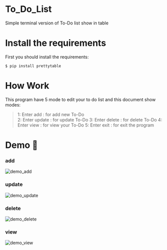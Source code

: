 # To_Do_List
Simple terminal version of To-Do list show in table 
# Install the requirements
First you should install the requirements:
```
$ pip install prettytable
```
# How Work  
This program have 5 mode to edit your to do list and this document show modes:     
> 1: Enter add : for add new To-Do    
> 2: Enter update : for update To-Do
> 3: Enter delete : for delete To-Do
> 4: Enter view : for view your To-Do
> 5: Enter exit : for exit the program
# Demo 🎉
### add
![demo_add](https://user-images.githubusercontent.com/77124662/132337671-a83c8c9f-c447-4b46-877d-aaac6eff7825.PNG)
### update
![demo_update](https://user-images.githubusercontent.com/77124662/132337693-cf07e890-bec3-4527-9487-1d94f39072da.PNG)
### delete
![demo_delete](https://user-images.githubusercontent.com/77124662/132337707-6bfc12e8-566f-44c4-8a13-ed1b0467b132.PNG)
### view
![demo_view](https://user-images.githubusercontent.com/77124662/132337717-26e2d7ed-8755-4482-a32c-e431160cec31.PNG)
